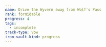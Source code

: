 ```yaml
---
name: Drive the Wyvern away from Wolf's Pass
rank: formidable
progress: 4
tags:
  - incomplete
track-type: Vow
iron-vault-kind: progress
---
```



```iron-vault-track
```

